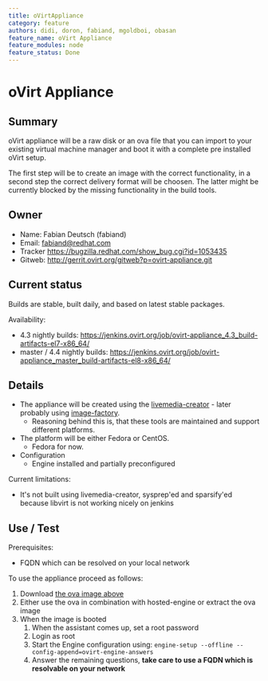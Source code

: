 ```yaml
---
title: oVirtAppliance
category: feature
authors: didi, doron, fabiand, mgoldboi, obasan
feature_name: oVirt Appliance
feature_modules: node
feature_status: Done
---
```


# oVirt Appliance

## Summary

oVirt appliance will be a raw disk or an ova file that you can import to your existing virtual machine manager and boot it with a complete pre installed oVirt setup.

The first step will be to create an image with the correct functionality, in a second step the correct delivery format will be choosen. The latter might be currently blocked by the missing functionality in the build tools.

## Owner

*   Name: Fabian Deutsch (fabiand)
*   Email: fabiand@redhat.com
*   Tracker <https://bugzilla.redhat.com/show_bug.cgi?id=1053435>
*   Gitweb: <http://gerrit.ovirt.org/gitweb?p=ovirt-appliance.git>

## Current status

Builds are stable, built daily, and based on latest stable packages.

Availability:

*  4.3 nightly builds: <https://jenkins.ovirt.org/job/ovirt-appliance_4.3_build-artifacts-el7-x86_64/>
*  master / 4.4 nightly builds: <https://jenkins.ovirt.org/job/ovirt-appliance_master_build-artifacts-el8-x86_64/>


## Details

*   The appliance will be created using the [livemedia-creator](https://fedorahosted.org/lorax/) - later probably using [image-factory](http://imgfac.org/).
    -   Reasoning behind this is, that these tools are maintained and support different platforms.
*   The platform will be either Fedora or CentOS.
    -   Fedora for now.
*   Configuration
    -   Engine installed and partially preconfigured

Current limitations:

*   It's not built using livemedia-creator, sysprep'ed and sparsify'ed because libvirt is not working nicely on jenkins

## Use / Test

Prerequisites:

*   FQDN which can be resolved on your local network

To use the appliance proceed as follows:

1.  Download [the ova image above](#current-status)
2.  Either use the ova in combination with hosted-engine or extract the ova image
3.  When the image is booted
    1.  When the assistant comes up, set a root password
    2.  Login as root
    3.  Start the Engine configuration using: `engine-setup --offline --config-append=ovirt-engine-answers`
    4.  Answer the remaining questions, **take care to use a FQDN which is resolvable on your network**

